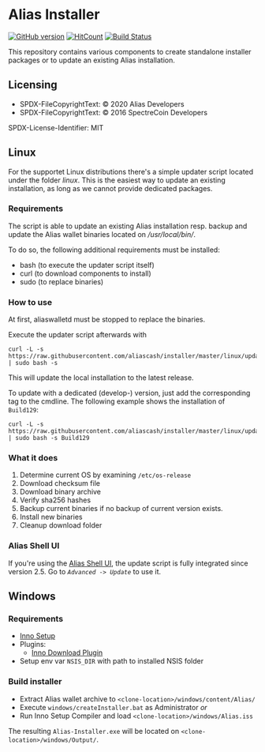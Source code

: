 # Alias Installer
[![GitHub version](https://badge.fury.io/gh/aliascash%2Finstaller.svg)](https://badge.fury.io/gh/aliascash%2Finstaller)
[![HitCount](http://hits.dwyl.io/aliascash/https://github.com/aliascash/installer.svg)](http://hits.dwyl.io/aliascash/https://github.com/aliascash/installer)
[![Build Status](https://github.com/aliascash/installer/actions/workflows/windows-installer.yml/badge.svg/)](https://github.com/aliascash/installer/actions)

This repository contains various components to create standalone installer packages
or to update an existing Alias installation.

## Licensing

- SPDX-FileCopyrightText: © 2020 Alias Developers
- SPDX-FileCopyrightText: © 2016 SpectreCoin Developers

SPDX-License-Identifier: MIT

## Linux
For the supportet Linux distributions there's a simple updater script
located under the folder _linux_. This is the easiest way to update an
existing installation, as long as we cannot provide dedicated packages.

### Requirements
The script is able to update an existing Alias installation resp.
backup and update the Alias wallet binaries located on _/usr/local/bin/_.

To do so, the following additional requirements must be installed:
- bash (to execute the updater script itself)
- curl (to download components to install)
- sudo (to replace binaries)

### How to use
At first, aliaswalletd must be stopped to replace the binaries.

Execute the updater script afterwards with

```
curl -L -s https://raw.githubusercontent.com/aliascash/installer/master/linux/updateAliaswallet.sh | sudo bash -s
```

This will update the local installation to the latest release.

To update with a dedicated (develop-) version, just add the corresponding
tag to the cmdline. The following example shows the installation of `Build129`:

```
curl -L -s https://raw.githubusercontent.com/aliascash/installer/master/linux/updateAliaswallet.sh | sudo bash -s Build129
```

### What it does
1. Determine current OS by examining `/etc/os-release`
1. Download checksum file
1. Download binary archive
1. Verify sha256 hashes
1. Backup current binaries if no backup of current version exists.
1. Install new binaries
1. Cleanup download folder

### Alias Shell UI
If you're using the [Alias Shell UI](https://github.com/aliascash/alias-sh-rpc-ui),
the update script is fully integrated since version 2.5.
Go to _`Advanced -> Update`_ to use it.

## Windows

### Requirements
* [Inno Setup](https://jrsoftware.org/isinfo.php)
* Plugins:
  * [Inno Download Plugin](https://mitrichsoftware.wordpress.com/inno-setup-tools/inno-download-plugin)
* Setup env var `NSIS_DIR` with path to installed NSIS folder

### Build installer
* Extract Alias wallet archive to `<clone-location>/windows/content/Alias/`
* Execute `windows/createInstaller.bat` as Administrator
_or_
* Run Inno Setup Compiler and load `<clone-location>/windows/Alias.iss`

The resulting `Alias-Installer.exe` will be located on `<clone-location>/windows/Output/`.
